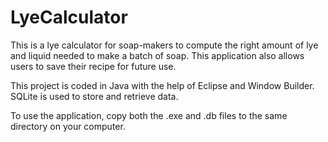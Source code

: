 # LyeCalculator
This is a lye calculator for soap-makers to compute the right amount of lye and liquid needed to make a batch of soap.  This application also allows users to save their recipe for future use.

This project is coded in Java with the help of Eclipse and Window Builder.  SQLite is used to store and retrieve data.  

To use the application, copy both the .exe and .db files to the same directory on your computer.  
